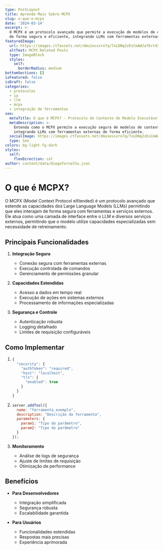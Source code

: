 ```yaml
---
type: PostLayout
title: Aprenda Mais Sobre MCPX
slug: o-que-e-mcpx
date: '2024-03-14'
excerpt: >-
  O MCPX é um protocolo avançado que permite a execução de modelos de contexto
  de forma segura e eficiente, integrando LLMs com ferramentas externas.
featuredImage:
  url: https://images.ctfassets.net/dmu1essxro7q/7xLDNq2zEsCmAWJa76rt4X/3677df4fe1801a69be776b7754cd7793/Logo_after_quote_image.jpg
  altText: MCPX Related Posts
  type: ImageBlock
  styles:
    self:
      borderRadius: medium
bottomSections: []
isFeatured: false
isDraft: false
categories:
  - protocolos
  - ia
  - llm
  - mcpx
  - integração de ferramentas
seo:
  metaTitle: O que é MCPX? - Protocolo de Contexto de Modelo Executável
  metaDescription: >-
    Entenda como o MCPX permite a execução segura de modelos de contexto,
    integrando LLMs com ferramentas externas de forma eficiente.
  socialImage: https://images.ctfassets.net/dmu1essxro7q/7xLDNq2zEsCmAWJa76rt4X/3677df4fe1801a69be776b7754cd7793/Logo_after_quote_image.jpg
  type: Seo
colors: bg-light-fg-dark
styles:
  self:
    flexDirection: col
author: content/data/diegofornalha.json
---
```

# O que é MCPX?

O MCPX (Model Context Protocol eXtended) é um protocolo avançado que estende as capacidades dos Large Language Models (LLMs) permitindo que eles interajam de forma segura com ferramentas e serviços externos. Ele atua como uma camada de interface entre o LLM e diversos serviços externos, permitindo que o modelo utilize capacidades especializadas sem necessidade de retreinamento.

## Principais Funcionalidades

1.  **Integração Segura**
    *   Conexão segura com ferramentas externas
    *   Execução controlada de comandos
    *   Gerenciamento de permissões granular

2.  **Capacidades Estendidas**
    *   Acesso a dados em tempo real
    *   Execução de ações em sistemas externos
    *   Processamento de informações especializadas

3.  **Segurança e Controle**
    *   Autenticação robusta
    *   Logging detalhado
    *   Limites de requisição configuráveis

## Como Implementar

1.  ```javascript
    {
      "security": {
        "authToken": "required",
        "host": "localhost",
        "tls": {
          "enabled": true
        }
      }
    }
    ```

2.  ```javascript
    server.addTool({
      name: "ferramenta_exemplo",
      description: "Descrição da ferramenta",
      parameters: {
        param1: "Tipo do parâmetro",
        param2: "Tipo do parâmetro"
      }
    });

    ```

3.  **Monitoramento**
    *   Análise de logs de segurança
    *   Ajuste de limites de requisição
    *   Otimização de performance

## Benefícios

*   **Para Desenvolvedores**
    *   Integração simplificada
    *   Segurança robusta
    *   Escalabilidade garantida

*   **Para Usuários**
    *   Funcionalidades estendidas
    *   Respostas mais precisas
    *   Experiência aprimorada

